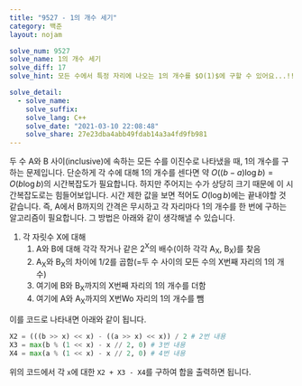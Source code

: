 ```yaml
---
title: "9527 - 1의 개수 세기"
category: 백준
layout: nojam

solve_num: 9527
solve_name: 1의 개수 세기
solve_diff: 17
solve_hint: 모든 수에서 특정 자리에 나오는 1의 개수를 $O(1)$에 구할 수 있어요...!!

solve_detail:
  - solve_name:
    solve_suffix:
    solve_lang: C++
    solve_date: "2021-03-10 22:08:48"
    solve_share: 27e23dba4abb49fdab14a3a4fd9fb981
---
```


두 수 A와 B 사이(inclusive)에 속하는 모든 수를 이진수로 나타냈을 때, 1의 개수를 구하는 문제입니다. 단순하게 각 수에 대해 1의 개수를 센다면 약 $O((b-a)\log b)=O(b\log b)$의 시간복잡도가 필요합니다. 하지만 주어지는 수가 상당히 크기 때문에 이 시간복잡도로는 힘들어보입니다. 시간 제한 값을 보면 적어도 $O(\log b)$에는 끝내야할 것 같습니다. 즉, A에서 B까지의 간격은 무시하고 각 자리마다 1의 개수를 한 번에 구하는 알고리즘이 필요합니다. 그 방법은 아래와 같이 생각해낼 수 있습니다.

1. 각 자릿수 X에 대해
   1. A와 B에 대해 각각 작거나 같은 2<sup>X</sup>의 배수(이하 각각 A<sub>X</sub>, B<sub>X</sub>)를 찾음
   1. A<sub>X</sub>와 B<sub>X</sub>의 차이에 1/2를 곱함(=두 수 사이의 모든 수의 X번째 자리의 1의 개수)
   1. 여기에 B와 B<sub>X</sub>까지의 X번째 자리의 1의 개수를 더함
   1. 여기에 A와 A<sub>X</sub>까지의 X번Wo 자리의 1의 개수를 뺌

이를 코드로 나타내면 아래와 같이 됩니다.

```python
X2 = (((b >> x) << x) - ((a >> x) << x)) / 2 # 2번 내용
X3 = max(b % (1 << x) - x // 2, 0) # 3번 내용
X4 = max(a % (1 << x) - x // 2, 0) # 4번 내용
```

위의 코드에서 각 `x`에 대한 `X2 + X3 - X4`를 구하여 합을 출력하면 됩니다.

